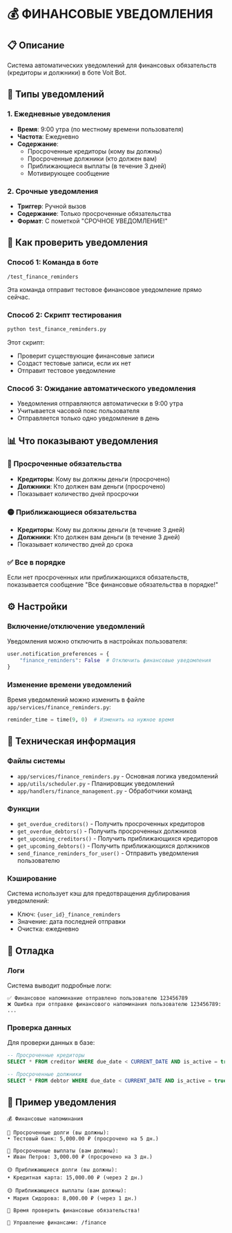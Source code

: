 # 💰 ФИНАНСОВЫЕ УВЕДОМЛЕНИЯ

## 📋 Описание

Система автоматических уведомлений для финансовых обязательств (кредиторы и должники) в боте Voit Bot.

## 🔔 Типы уведомлений

### 1. Ежедневные уведомления
- **Время**: 9:00 утра (по местному времени пользователя)
- **Частота**: Ежедневно
- **Содержание**: 
  - Просроченные кредиторы (кому вы должны)
  - Просроченные должники (кто должен вам)
  - Приближающиеся выплаты (в течение 3 дней)
  - Мотивирующее сообщение

### 2. Срочные уведомления
- **Триггер**: Ручной вызов
- **Содержание**: Только просроченные обязательства
- **Формат**: С пометкой "СРОЧНОЕ УВЕДОМЛЕНИЕ!"

## 🧪 Как проверить уведомления

### Способ 1: Команда в боте
```
/test_finance_reminders
```
Эта команда отправит тестовое финансовое уведомление прямо сейчас.

### Способ 2: Скрипт тестирования
```bash
python test_finance_reminders.py
```
Этот скрипт:
- Проверит существующие финансовые записи
- Создаст тестовые записи, если их нет
- Отправит тестовое уведомление

### Способ 3: Ожидание автоматического уведомления
- Уведомления отправляются автоматически в 9:00 утра
- Учитывается часовой пояс пользователя
- Отправляется только одно уведомление в день

## 📊 Что показывают уведомления

### 🔴 Просроченные обязательства
- **Кредиторы**: Кому вы должны деньги (просрочено)
- **Должники**: Кто должен вам деньги (просрочено)
- Показывает количество дней просрочки

### 🟡 Приближающиеся обязательства
- **Кредиторы**: Кому вы должны деньги (в течение 3 дней)
- **Должники**: Кто должен вам деньги (в течение 3 дней)
- Показывает количество дней до срока

### ✅ Все в порядке
Если нет просроченных или приближающихся обязательств, показывается сообщение "Все финансовые обязательства в порядке!"

## ⚙️ Настройки

### Включение/отключение уведомлений
Уведомления можно отключить в настройках пользователя:
```python
user.notification_preferences = {
    "finance_reminders": False  # Отключить финансовые уведомления
}
```

### Изменение времени уведомлений
Время уведомлений можно изменить в файле `app/services/finance_reminders.py`:
```python
reminder_time = time(9, 0)  # Изменить на нужное время
```

## 🔧 Техническая информация

### Файлы системы
- `app/services/finance_reminders.py` - Основная логика уведомлений
- `app/utils/scheduler.py` - Планировщик уведомлений
- `app/handlers/finance_management.py` - Обработчики команд

### Функции
- `get_overdue_creditors()` - Получить просроченных кредиторов
- `get_overdue_debtors()` - Получить просроченных должников
- `get_upcoming_creditors()` - Получить приближающихся кредиторов
- `get_upcoming_debtors()` - Получить приближающихся должников
- `send_finance_reminders_for_user()` - Отправить уведомления пользователю

### Кэширование
Система использует кэш для предотвращения дублирования уведомлений:
- Ключ: `{user_id}_finance_reminders`
- Значение: дата последней отправки
- Очистка: ежедневно

## 🐛 Отладка

### Логи
Система выводит подробные логи:
```
✅ Финансовое напоминание отправлено пользователю 123456789
❌ Ошибка при отправке финансового напоминания пользователю 123456789: ...
```

### Проверка данных
Для проверки данных в базе:
```sql
-- Просроченные кредиторы
SELECT * FROM creditor WHERE due_date < CURRENT_DATE AND is_active = true;

-- Просроченные должники  
SELECT * FROM debtor WHERE due_date < CURRENT_DATE AND is_active = true;
```

## 📝 Пример уведомления

```
💰 Финансовые напоминания

🔴 Просроченные долги (вы должны):
• Тестовый банк: 5,000.00 ₽ (просрочено на 5 дн.)

🔴 Просроченные выплаты (вам должны):
• Иван Петров: 3,000.00 ₽ (просрочено на 3 дн.)

🟡 Приближающиеся долги (вы должны):
• Кредитная карта: 15,000.00 ₽ (через 2 дн.)

🟡 Приближающиеся выплаты (вам должны):
• Мария Сидорова: 8,000.00 ₽ (через 1 дн.)

💪 Время проверить финансовые обязательства!

💼 Управление финансами: /finance
```
